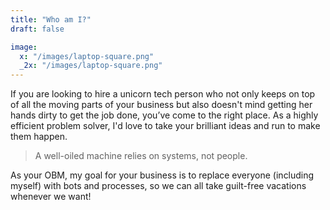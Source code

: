 ```yaml
---
title: "Who am I?"
draft: false

image:
  x: "/images/laptop-square.png"
  _2x: "/images/laptop-square.png"
---
```


If you are looking to hire a unicorn tech person who not only keeps on top of
all the moving parts of your business but also doesn't mind getting her hands
dirty to get the job done, you’ve come to the right place. As a highly
efficient problem solver, I'd love to take your brilliant ideas and run to make
them happen.

> A well-oiled machine relies on systems, not people.

As your OBM, my goal for your business is to replace everyone (including
myself) with bots and processes, so we can all take guilt-free vacations
whenever we want!
